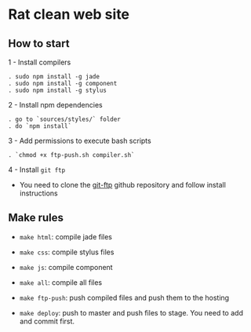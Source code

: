 # Rat clean web site

## How to start

  1 - Install compilers

    . sudo npm install -g jade
    . sudo npm install -g component
    . sudo npm install -g stylus

  2 - Install npm dependencies

    . go to `sources/styles/` folder
    . do `npm install`

  3 - Add permissions to execute bash scripts

    . `chmod +x ftp-push.sh compiler.sh`

  4 - Install `git ftp`

  - You need to clone the [git-ftp](https://github.com/git-ftp/git-ftp) github repository and follow install instructions

  
## Make rules

  - `make html`: compile jade files

  - `make css`: compile stylus files

  - `make js`: compile component

  - `make all`: compile all files

  - `make ftp-push`: push compiled files and push them to the hosting

  - `make deploy`: push to master and push files to stage. You need to add and
  commit first.
